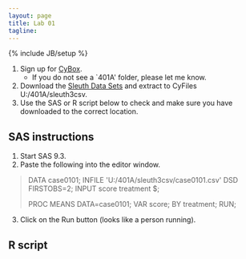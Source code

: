 ```yaml
---
layout: page
title: Lab 01
tagline: 
---
```

{% include JB/setup %}

1. Sign up for [CyBox](https://iastate.box.com/).
    - If you do not see a `401A' folder, please let me know.
2. Download the [Sleuth Data Sets](http://www.science.oregonstate.edu/~schafer/Sleuth/files/sleuth3csv.zip) and extract to CyFiles U:/401A/sleuth3csv.
3. Use the SAS or R script below to check and make sure you have downloaded to the correct location.



SAS instructions
---
1. Start SAS 9.3.
2. Paste the following into the editor window.

> DATA case0101;
>   INFILE 'U:/401A/sleuth3csv/case0101.csv' DSD FIRSTOBS=2;
>   INPUT score treatment $;
>
> PROC MEANS DATA=case0101;
>   VAR score;
>   BY treatment;
>   RUN;

3. Click on the Run button (looks like a person running).

R script
---





